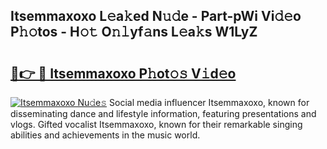 ## Itsemmaxoxo L𝚎a𝚔ed N𝚞𝚍e - Part-pWi Vi𝚍𝚎o P𝚑𝚘tos - H𝚘𝚝 O𝚗𝚕yf𝚊ns L𝚎a𝚔s W1LyZ

# <h2><a href="http://kfdb788.oniu.top/?m=Itsemmaxoxo">🔗👉 🔴 Itsemmaxoxo P𝚑ot𝚘𝚜 V𝚒d𝚎o</a></h2>

[![Itsemmaxoxo Nu𝚍e𝚜](https://i.imgur.com/0qMVB7G.gif)](http://kfdb788.oniu.top/?m=Itsemmaxoxo)
Social media influencer Itsemmaxoxo, known for disseminating dance and lifestyle information, featuring presentations and vlogs. Gifted vocalist Itsemmaxoxo, known for their remarkable singing abilities and achievements in the music world.  
